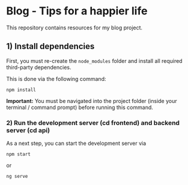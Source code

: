 # Blog - Tips for a happier life

This repository contains resources for my blog project.

## 1) Install dependencies

First, you must re-create the `node_modules` folder and install all required third-party dependencies.

This is done via the following command:

```shell
npm install
```

**Important:** You must be navigated into the project folder (inside your terminal / command prompt) before running this command.

### 2) Run the development server (cd frontend) and backend server (cd api)

As a next step, you can start the development server via

```shell
npm start
```

or 

```shell
ng serve
```
